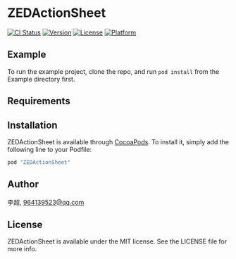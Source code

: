 # ZEDActionSheet

[![CI Status](http://img.shields.io/travis/李超/ZEDActionSheet.svg?style=flat)](https://travis-ci.org/李超/ZEDActionSheet)
[![Version](https://img.shields.io/cocoapods/v/ZEDActionSheet.svg?style=flat)](http://cocoapods.org/pods/ZEDActionSheet)
[![License](https://img.shields.io/cocoapods/l/ZEDActionSheet.svg?style=flat)](http://cocoapods.org/pods/ZEDActionSheet)
[![Platform](https://img.shields.io/cocoapods/p/ZEDActionSheet.svg?style=flat)](http://cocoapods.org/pods/ZEDActionSheet)

## Example

To run the example project, clone the repo, and run `pod install` from the Example directory first.

## Requirements

## Installation

ZEDActionSheet is available through [CocoaPods](http://cocoapods.org). To install
it, simply add the following line to your Podfile:

```ruby
pod "ZEDActionSheet"
```

## Author

李超, 964139523@qq.com

## License

ZEDActionSheet is available under the MIT license. See the LICENSE file for more info.
